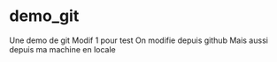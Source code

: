 # demo_git
Une demo de git
Modif 1 pour test
On modifie depuis github
Mais aussi depuis ma machine en locale
